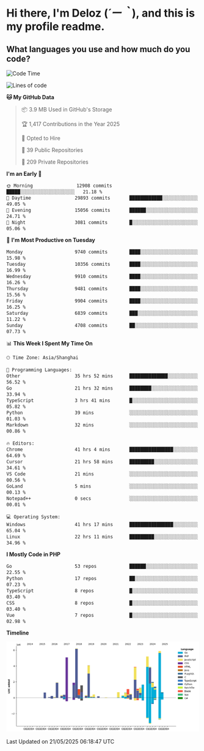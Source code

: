 # **Hi there, I'm Deloz (*´ー｀*), and this is my profile readme.**

## **What languages you use and how much do you code?**

<!--START_SECTION:waka-->
![Code Time](http://img.shields.io/badge/Code%20Time-6%2C425%20hrs%205%20mins-blue)

![Lines of code](https://img.shields.io/badge/From%20Hello%20World%20I%27ve%20Written-54.4%20million%20lines%20of%20code-blue)

**🐱 My GitHub Data** 

> 📦 3.9 MB Used in GitHub's Storage 
 > 
> 🏆 1,417 Contributions in the Year 2025
 > 
> 💼 Opted to Hire
 > 
> 📜 39 Public Repositories 
 > 
> 🔑 209 Private Repositories 
 > 
**I'm an Early 🐤** 

```text
🌞 Morning                12908 commits       █████░░░░░░░░░░░░░░░░░░░░   21.18 % 
🌆 Daytime                29893 commits       ████████████░░░░░░░░░░░░░   49.05 % 
🌃 Evening                15056 commits       ██████░░░░░░░░░░░░░░░░░░░   24.71 % 
🌙 Night                  3081 commits        █░░░░░░░░░░░░░░░░░░░░░░░░   05.06 % 
```
📅 **I'm Most Productive on Tuesday** 

```text
Monday                   9740 commits        ████░░░░░░░░░░░░░░░░░░░░░   15.98 % 
Tuesday                  10356 commits       ████░░░░░░░░░░░░░░░░░░░░░   16.99 % 
Wednesday                9910 commits        ████░░░░░░░░░░░░░░░░░░░░░   16.26 % 
Thursday                 9481 commits        ████░░░░░░░░░░░░░░░░░░░░░   15.56 % 
Friday                   9904 commits        ████░░░░░░░░░░░░░░░░░░░░░   16.25 % 
Saturday                 6839 commits        ███░░░░░░░░░░░░░░░░░░░░░░   11.22 % 
Sunday                   4708 commits        ██░░░░░░░░░░░░░░░░░░░░░░░   07.73 % 
```


📊 **This Week I Spent My Time On** 

```text
🕑︎ Time Zone: Asia/Shanghai

💬 Programming Languages: 
Other                    35 hrs 52 mins      ██████████████░░░░░░░░░░░   56.52 % 
Go                       21 hrs 32 mins      ████████░░░░░░░░░░░░░░░░░   33.94 % 
TypeScript               3 hrs 41 mins       █░░░░░░░░░░░░░░░░░░░░░░░░   05.82 % 
Python                   39 mins             ░░░░░░░░░░░░░░░░░░░░░░░░░   01.03 % 
Markdown                 32 mins             ░░░░░░░░░░░░░░░░░░░░░░░░░   00.86 % 

🔥 Editors: 
Chrome                   41 hrs 4 mins       ████████████████░░░░░░░░░   64.69 % 
Cursor                   21 hrs 58 mins      █████████░░░░░░░░░░░░░░░░   34.61 % 
VS Code                  21 mins             ░░░░░░░░░░░░░░░░░░░░░░░░░   00.56 % 
GoLand                   5 mins              ░░░░░░░░░░░░░░░░░░░░░░░░░   00.13 % 
Notepad++                0 secs              ░░░░░░░░░░░░░░░░░░░░░░░░░   00.01 % 

💻 Operating System: 
Windows                  41 hrs 17 mins      ████████████████░░░░░░░░░   65.04 % 
Linux                    22 hrs 11 mins      █████████░░░░░░░░░░░░░░░░   34.96 % 
```

**I Mostly Code in PHP** 

```text
Go                       53 repos            ██████░░░░░░░░░░░░░░░░░░░   22.55 % 
Python                   17 repos            ██░░░░░░░░░░░░░░░░░░░░░░░   07.23 % 
TypeScript               8 repos             █░░░░░░░░░░░░░░░░░░░░░░░░   03.40 % 
CSS                      8 repos             █░░░░░░░░░░░░░░░░░░░░░░░░   03.40 % 
Vue                      7 repos             █░░░░░░░░░░░░░░░░░░░░░░░░   02.98 % 
```



**Timeline**

![Lines of Code chart](https://raw.githubusercontent.com/deloz/deloz/main/assets/bar_graph.png)


 Last Updated on 21/05/2025 06:18:47 UTC
<!--END_SECTION:waka-->
